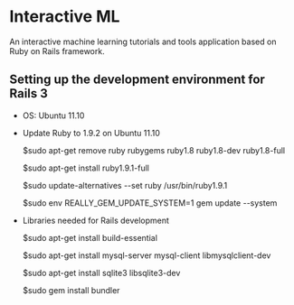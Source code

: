 # Interactive ML

An interactive machine learning tutorials and tools application based on Ruby on
Rails framework.

## Setting up the development environment for Rails 3

* OS: Ubuntu 11.10
* Update Ruby to 1.9.2 on Ubuntu 11.10
    
    $sudo apt-get remove ruby rubygems ruby1.8 ruby1.8-dev ruby1.8-full
    
    $sudo apt-get install ruby1.9.1-full
    
    $sudo update-alternatives --set ruby /usr/bin/ruby1.9.1
    
    $sudo env REALLY_GEM_UPDATE_SYSTEM=1 gem update --system
    
* Libraries needed for Rails development

    $sudo apt-get install build-essential 
    
    $sudo apt-get install mysql-server mysql-client libmysqlclient-dev
    
    $sudo apt-get install sqlite3 libsqlite3-dev
    
    $sudo gem install bundler

